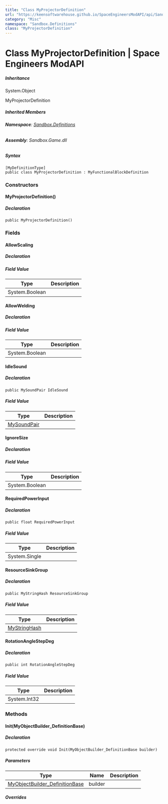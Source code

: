 ```yaml
---
title: "Class MyProjectorDefinition"
url: "https://keensoftwarehouse.github.io/SpaceEngineersModAPI/api/Sandbox.Definitions.MyProjectorDefinition.html"
category: "Misc"
namespace: "Sandbox.Definitions"
class: "MyProjectorDefinition"
---
```


# Class MyProjectorDefinition | Space Engineers ModAPI

##### Inheritance

System.Object

MyProjectorDefinition

##### Inherited Members

###### **Namespace**: [Sandbox.Definitions](https://keensoftwarehouse.github.io/SpaceEngineersModAPI/api/Sandbox.Definitions.html)

###### **Assembly**: Sandbox.Game.dll

##### Syntax

```
[MyDefinitionType]
public class MyProjectorDefinition : MyFunctionalBlockDefinition
```

### Constructors

#### MyProjectorDefinition()

##### Declaration

```
public MyProjectorDefinition()
```

### Fields

#### AllowScaling

##### Declaration

##### Field Value

| Type | Description |
| --- | --- |
| System.Boolean |     |

#### AllowWelding

##### Declaration

##### Field Value

| Type | Description |
| --- | --- |
| System.Boolean |     |

#### IdleSound

##### Declaration

```
public MySoundPair IdleSound
```

##### Field Value

| Type | Description |
| --- | --- |
| [MySoundPair](https://keensoftwarehouse.github.io/SpaceEngineersModAPI/api/Sandbox.Game.Entities.MySoundPair.html) |     |

#### IgnoreSize

##### Declaration

##### Field Value

| Type | Description |
| --- | --- |
| System.Boolean |     |

#### RequiredPowerInput

##### Declaration

```
public float RequiredPowerInput
```

##### Field Value

| Type | Description |
| --- | --- |
| System.Single |     |

#### ResourceSinkGroup

##### Declaration

```
public MyStringHash ResourceSinkGroup
```

##### Field Value

| Type | Description |
| --- | --- |
| [MyStringHash](https://keensoftwarehouse.github.io/SpaceEngineersModAPI/api/VRage.Utils.MyStringHash.html) |     |

#### RotationAngleStepDeg

##### Declaration

```
public int RotationAngleStepDeg
```

##### Field Value

| Type | Description |
| --- | --- |
| System.Int32 |     |

### Methods

#### Init(MyObjectBuilder\_DefinitionBase)

##### Declaration

```
protected override void Init(MyObjectBuilder_DefinitionBase builder)
```

##### Parameters

| Type | Name | Description |
| --- | --- | --- |
| [MyObjectBuilder\_DefinitionBase](https://keensoftwarehouse.github.io/SpaceEngineersModAPI/api/VRage.Game.MyObjectBuilder_DefinitionBase.html) | builder |     |

##### Overrides